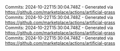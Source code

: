 Commits: 2024-10-22T15:30:04.748Z - Generated via https://github.com/marketplace/actions/artificial-grass
<br>
Commits: 2024-10-22T15:30:04.748Z - Generated via https://github.com/marketplace/actions/artificial-grass
<br>
Commits: 2024-10-22T15:30:04.748Z - Generated via https://github.com/marketplace/actions/artificial-grass
<br>
Commits: 2024-10-22T15:30:04.748Z - Generated via https://github.com/marketplace/actions/artificial-grass
<br>
